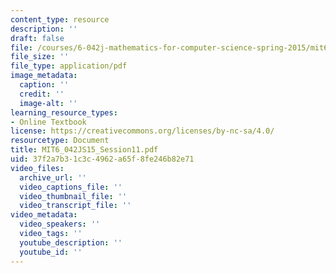 ```yaml
---
content_type: resource
description: ''
draft: false
file: /courses/6-042j-mathematics-for-computer-science-spring-2015/mit6_042js15_session11.pdf
file_size: ''
file_type: application/pdf
image_metadata:
  caption: ''
  credit: ''
  image-alt: ''
learning_resource_types:
- Online Textbook
license: https://creativecommons.org/licenses/by-nc-sa/4.0/
resourcetype: Document
title: MIT6_042JS15_Session11.pdf
uid: 37f2a7b3-1c3c-4962-a65f-8fe246b82e71
video_files:
  archive_url: ''
  video_captions_file: ''
  video_thumbnail_file: ''
  video_transcript_file: ''
video_metadata:
  video_speakers: ''
  video_tags: ''
  youtube_description: ''
  youtube_id: ''
---
```

